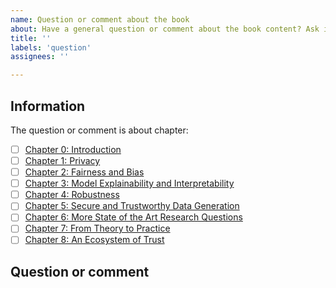 ```yaml
---
name: Question or comment about the book
about: Have a general question or comment about the book content? Ask it here!
title: ''
labels: 'question'
assignees: ''

---
```


## Information

The question or comment is about chapter:

* [ ] [Chapter 0: Introduction](0_introduction/)
* [ ] [Chapter 1: Privacy](1_privacy/)
* [ ] [Chapter 2: Fairness and Bias](2_fairness/)
* [ ] [Chapter 3: Model Explainability and Interpretability](3_explainability/)
* [ ] [Chapter 4: Robustness](4_robustness/)
* [ ] [Chapter 5: Secure and Trustworthy Data Generation](5_secure_data/)
* [ ] [Chapter 6: More State of the Art Research Questions](6_more_research/)
* [ ] [Chapter 7: From Theory to Practice](7_practice/)
* [ ] [Chapter 8: An Ecosystem of Trust](8_ecosystem/)

## Question or comment
